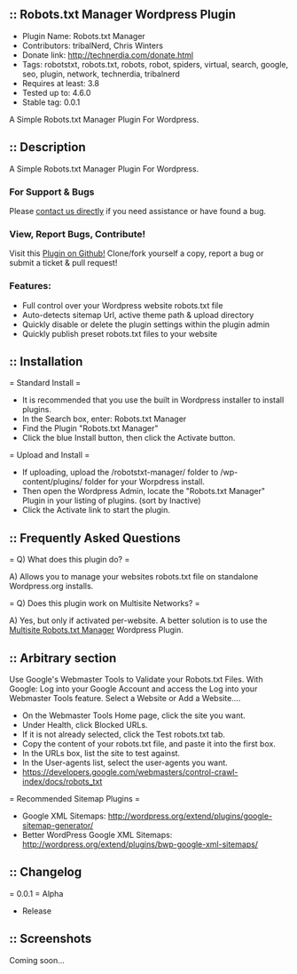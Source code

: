 :: Robots.txt Manager Wordpress Plugin
--------

* Plugin Name: Robots.txt Manager
* Contributors: tribalNerd, Chris Winters
* Donate link: http://technerdia.com/donate.html
* Tags: robotstxt, robots.txt, robots, robot, spiders, virtual, search, google, seo, plugin, network, technerdia, tribalnerd
* Requires at least: 3.8
* Tested up to: 4.6.0
* Stable tag: 0.0.1

A Simple Robots.txt Manager Plugin For Wordpress.

:: Description
--------

A Simple Robots.txt Manager Plugin For Wordpress.


### For Support & Bugs

Please [contact us directly](http://technerdia.com/help/) if you need assistance or have found a bug.


### View, Report Bugs, Contribute!

Visit this [Plugin on Github!](https://github.com/tribalNerd/robotstxt-manager/) Clone/fork yourself a copy, report a bug or submit a ticket & pull request!


### Features:

* Full control over your Wordpress website robots.txt file
* Auto-detects sitemap Url, active theme path & upload directory
* Quickly disable or delete the plugin settings within the plugin admin
* Quickly publish preset robots.txt files to your website



:: Installation
--------

= Standard Install =

* It is recommended that you use the built in Wordpress installer to install plugins.
* In the Search box, enter: Robots.txt Manager
* Find the Plugin "Robots.txt Manager"
* Click the blue Install button, then click the Activate button.


= Upload and Install =

* If uploading, upload the /robotstxt-manager/ folder to /wp-content/plugins/ folder for your Worpdress install.
* Then open the Wordpress Admin, locate the "Robots.txt Manager" Plugin in your listing of plugins. (sort by Inactive)
* Click the Activate link to start the plugin.



:: Frequently Asked Questions
--------

= Q) What does this plugin do? =

A) Allows you to manage your websites robots.txt file on standalone Wordpress.org installs.

= Q) Does this plugin work on Multisite Networks? =

A) Yes, but only if activated per-website. A better solution is to use the [Multisite Robots.txt Manager](https://github.com/tribalNerd/multisite-robotstxt-manager) Wordpress Plugin.



:: Arbitrary section
--------

Use Google's Webmaster Tools to Validate your Robots.txt Files. With Google: Log into your Google Account and access the Log into your Webmaster Tools feature. Select a Website or Add a Website....

* On the Webmaster Tools Home page, click the site you want.
* Under Health, click Blocked URLs.
* If it is not already selected, click the Test robots.txt tab.
* Copy the content of your robots.txt file, and paste it into the first box.
* In the URLs box, list the site to test against.
* In the User-agents list, select the user-agents you want.
* https://developers.google.com/webmasters/control-crawl-index/docs/robots_txt


= Recommended Sitemap Plugins =

* Google XML Sitemaps: http://wordpress.org/extend/plugins/google-sitemap-generator/
* Better WordPress Google XML Sitemaps: http://wordpress.org/extend/plugins/bwp-google-xml-sitemaps/




:: Changelog
--------

= 0.0.1 =
Alpha
* Release



:: Screenshots
--------

Coming soon...
